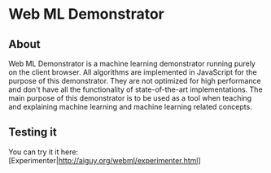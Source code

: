 # Web ML Demonstrator

## About
Web ML Demonstrator is a machine learning demonstrator running purely on the client browser. All algorithms are implemented in JavaScript for the purpose of this demonstrator. They are not optimized for high performance and don't have all the functionality of state-of-the-art implementations. The main purpose of this demonstrator is to be used as a tool when teaching and explaining machine learning and machine learning related concepts. 

## Testing it
You can try it it here:
[Experimenter|http://aiguy.org/webml/experimenter.html]
